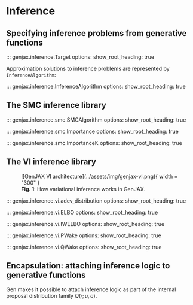 # Inference

## Specifying inference problems from generative functions

::: genjax.inference.Target
    options:
        show_root_heading: true

Approximation solutions to inference problems are represented by `InferenceAlgorithm`:

::: genjax.inference.InferenceAlgorithm
    options:
        show_root_heading: true


## The SMC inference library

::: genjax.inference.smc.SMCAlgorithm
    options:
        show_root_heading: true

::: genjax.inference.smc.Importance
    options:
        show_root_heading: true

::: genjax.inference.smc.ImportanceK
    options:
        show_root_heading: true

## The VI inference library

<figure markdown="span">
  ![GenJAX VI architecture](../assets/img/genjax-vi.png){ width = "300" }
  <figcaption><b>Fig. 1</b>: How variational inference works in GenJAX.</figcaption>
</figure>

::: genjax.inference.vi.adev_distribution
    options:
        show_root_heading: true

::: genjax.inference.vi.ELBO
    options:
        show_root_heading: true

::: genjax.inference.vi.IWELBO
    options:
        show_root_heading: true

::: genjax.inference.vi.PWake
    options:
        show_root_heading: true

::: genjax.inference.vi.QWake
    options:
        show_root_heading: true

## Encapsulation: attaching inference logic to generative functions

Gen makes it possible to attach inference logic as part of the internal proposal distribution family $Q(\cdot; u, a)$.
